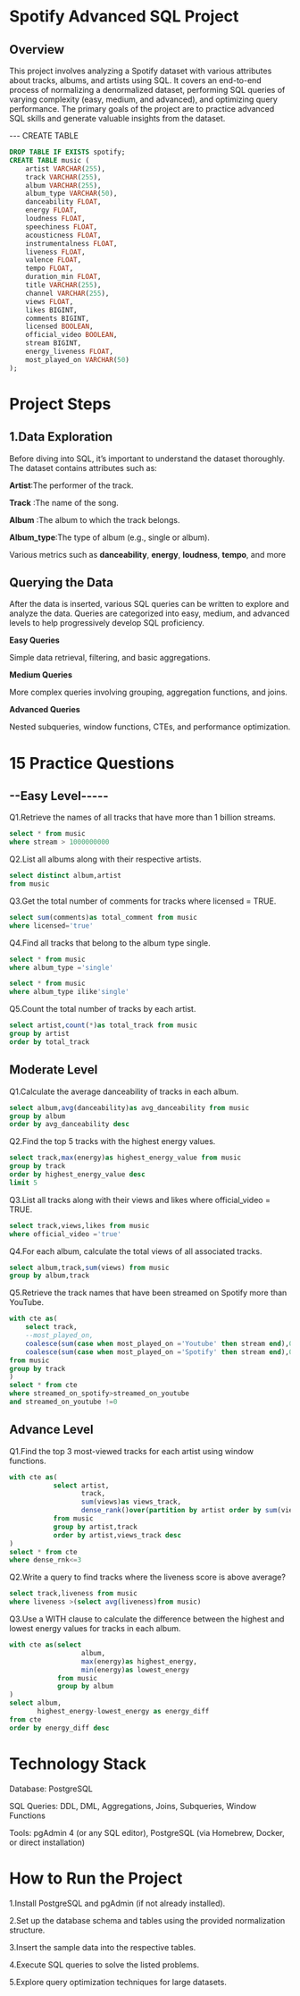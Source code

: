 # Spotify Advanced SQL Project 

## Overview
This project involves analyzing a Spotify dataset with various attributes about tracks, albums, and artists using SQL. It covers an end-to-end process of normalizing a denormalized dataset, performing SQL queries of varying complexity (easy, medium, and advanced), and optimizing query performance. The primary goals of the project are to practice advanced SQL skills and generate valuable insights from the dataset.


--- CREATE TABLE
```sql
DROP TABLE IF EXISTS spotify;
CREATE TABLE music (
    artist VARCHAR(255),
    track VARCHAR(255),
    album VARCHAR(255),
    album_type VARCHAR(50),
    danceability FLOAT,
    energy FLOAT,
    loudness FLOAT,
    speechiness FLOAT,
    acousticness FLOAT,
    instrumentalness FLOAT,
    liveness FLOAT,
    valence FLOAT,
    tempo FLOAT,
    duration_min FLOAT,
    title VARCHAR(255),
    channel VARCHAR(255),
    views FLOAT,
    likes BIGINT,
    comments BIGINT,
    licensed BOOLEAN,
    official_video BOOLEAN,
    stream BIGINT,
    energy_liveness FLOAT,
    most_played_on VARCHAR(50)
);
```

# Project Steps

## 1.Data Exploration 
Before diving into SQL, it’s important to understand the dataset thoroughly. The dataset contains attributes such as:

**Artist**:The performer of the track.

**Track** :The name of the song.

**Album** :The album to which the track belongs.

**Album_type**:The type of album (e.g., single or album).

Various metrics such as **danceability**, **energy**, **loudness**, **tempo**, and more

## Querying the Data

After the data is inserted, various SQL queries can be written to explore and analyze the data. Queries are categorized into easy, medium, and advanced levels to help progressively develop SQL proficiency.


**Easy Queries**

Simple data retrieval, filtering, and basic aggregations.

**Medium Queries**

More complex queries involving grouping, aggregation functions, and joins.

**Advanced Queries**

Nested subqueries, window functions, CTEs, and performance optimization.

# 15 Practice Questions


## --Easy Level-----


Q1.Retrieve the names of all tracks that have more than 1 billion streams.
```sql
select * from music
where stream > 1000000000
```

Q2.List all albums along with their respective artists.
```sql
select distinct album,artist
from music
```

Q3.Get the total number of comments for tracks where licensed = TRUE.
```sql
select sum(comments)as total_comment from music
where licensed='true'
```

Q4.Find all tracks that belong to the album type single.
```sql
select * from music
where album_type ='single'
```
```sql
select * from music
where album_type ilike'single'
```

Q5.Count the total number of tracks by each artist.
```sql
select artist,count(*)as total_track from music
group by artist
order by total_track
```



## Moderate Level


Q1.Calculate the average danceability of tracks in each album.
```sql
select album,avg(danceability)as avg_danceability from music
group by album
order by avg_danceability desc
```

Q2.Find the top 5 tracks with the highest energy values.
```sql
select track,max(energy)as highest_energy_value from music
group by track
order by highest_energy_value desc
limit 5
```

Q3.List all tracks along with their views and likes where official_video = TRUE.
```sql
select track,views,likes from music
where official_video ='true'
```

Q4.For each album, calculate the total views of all associated tracks.
```sql
select album,track,sum(views) from music
group by album,track
```

Q5.Retrieve the track names that have been streamed on Spotify more than YouTube.
```sql
with cte as(
	select track,
	--most_played_on,
	coalesce(sum(case when most_played_on ='Youtube' then stream end),0)as streamed_on_youtube,
	coalesce(sum(case when most_played_on ='Spotify' then stream end),0)as streamed_on_spotify
from music
group by track
)
select * from cte
where streamed_on_spotify>streamed_on_youtube
and streamed_on_youtube !=0
```

## Advance Level
Q1.Find the top 3 most-viewed tracks for each artist using window functions.
```sql
with cte as(
           select artist,
                  track,
                  sum(views)as views_track,
                  dense_rank()over(partition by artist order by sum(views)desc)as dense_rnk
           from music
           group by artist,track
           order by artist,views_track desc
)
select * from cte 
where dense_rnk<=3
```

Q2.Write a query to find tracks where the liveness score is above average?
```sql
select track,liveness from music
where liveness >(select avg(liveness)from music)
```

Q3.Use a WITH clause to calculate the difference between the highest and lowest energy values for tracks in each album.
```sql
with cte as(select 
                  album,
                  max(energy)as highest_energy,
                  min(energy)as lowest_energy
            from music
            group by album
)
select album,
       highest_energy-lowest_energy as energy_diff
from cte
order by energy_diff desc
```

# Technology Stack
Database: PostgreSQL

SQL Queries: DDL, DML, Aggregations, Joins, Subqueries, Window Functions

Tools: pgAdmin 4 (or any SQL editor), PostgreSQL (via Homebrew, Docker, or direct installation)

# How to Run the Project
1.Install PostgreSQL and pgAdmin (if not already installed).

2.Set up the database schema and tables using the provided normalization structure.

3.Insert the sample data into the respective tables.

4.Execute SQL queries to solve the listed problems.

5.Explore query optimization techniques for large datasets.
















	


















































